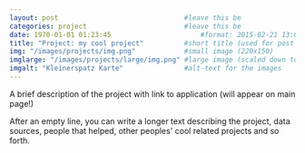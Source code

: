 ```yaml
---
layout: post                               #leave this be
categories: project                        #leave this be
date: 1970-01-01 01:23:45                      #format: 2015-02-21 13:00:00
title: "Project: my cool project"          #short title (used for post links, URLs, etc)
img: "/images/projects/img.png"            #small image (220x150)
imglarge: "/images/projects/large/img.png" #large image (scaled down to column width on project page)
imgalt: "Kleinerspatz Karte"               #alt-text for the images
---
```


A brief description of the project with link to application (will appear on main page!)

After an empty line, you can write a longer text describing the project, data sources, people that helped, other peoples' cool related projects and so forth.
